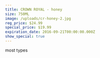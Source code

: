 ```yaml
---
title: CROWN ROYAL - honey
size: 750ML
image: /uploads/cr-honey-2.jpg
reg_price: $24.99
special_price: $19.99
expiration_date: 2016-09-21T00:00:00.000Z
show_special: true
---
```



most types
